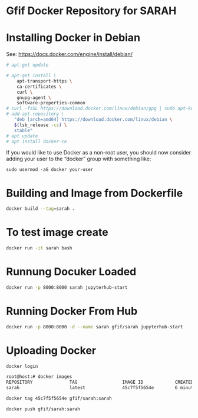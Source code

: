 
# Gfif Docker Repository for SARAH

# Installing Docker in Debian
See: https://docs.docker.com/engine/install/debian/
```bash
# apt-get update

# apt-get install \
    apt-transport-https \
    ca-certificates \
    curl \
    gnupg-agent \
    software-properties-common
# curl -fsSL https://download.docker.com/linux/debian/gpg | sudo apt-key add -        
# add-apt-repository \
   "deb [arch=amd64] https://download.docker.com/linux/debian \
   $(lsb_release -cs) \
   stable"
# apt update
# apt install docker-ce
```

If you would like to use Docker as a non-root user, you should now consider adding your user to the “docker” group with something like:
```
sudo usermod -aG docker your-user
```

# Building and Image from Dockerfile
```.sh
docker build --tag=sarah .
```

# To test image create 
```.sh
docker run -it sarah bash
```

# Runnung Docuker Loaded
```.sh
docker run -p 8000:8000 sarah jupyterhub-start
```

# Running Docker From Hub
```.sh
docker run -p 8000:8000 -d --name sarah gfif/sarah jupyterhub-start
```

# Uploading Docker

```.sh
docker login

root@host:# docker images
REPOSITORY              TAG                 IMAGE ID            CREATED             SIZE
sarah                   latest              45c7f5f5654e        6 minutes ago       1.73GB

docker tag 45c7f5f5654e gfif/sarah:sarah

docker push gfif/sarah:sarah
```
